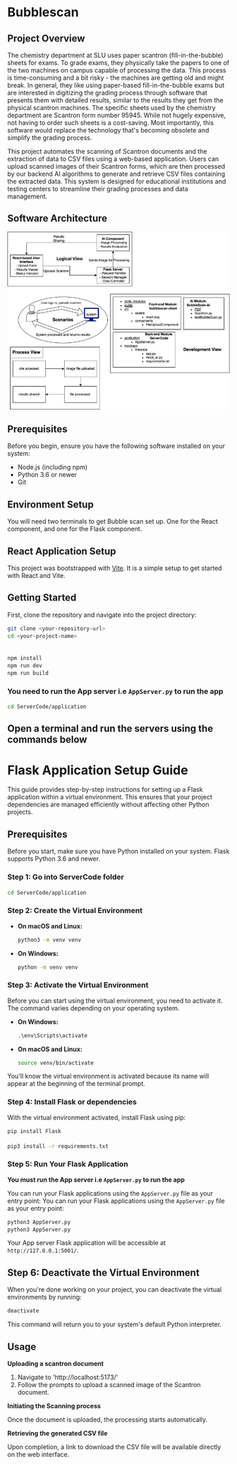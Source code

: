 # Bubblescan

## Project Overview
The chemistry department at SLU uses paper scantron (fill-in-the-bubble) sheets for exams. To grade exams, they physically take the papers to one of the two machines on campus capable of processing the data. This process is time-consuming and a bit risky - the machines are getting old and might break. In general, they like using paper-based fill-in-the-bubble exams but are interested in digitizing the grading process through software that presents them with detailed results, similar to the results they get from the physical scantron machines. The specific sheets used by the chemistry department are Scantron form number 95945. While not hugely expensive, not having to order such sheets is a cost-saving. Most importantly, this software would replace the technology that's becoming obsolete and simplify the grading process. 


This project automates the scanning of Scantron documents and the extraction of data to CSV files using a web-based application. Users can upload scanned images of their Scantron forms, which are then processed by our backend AI algorithms to generate and retrieve CSV files containing the extracted data. This system is designed for educational institutions and testing centers to streamline their grading processes and data management.

## Software Architecture

![Optional Alt Text](inputData/Bubblescan4+1.jpg)

## Prerequisites

Before you begin, ensure you have the following software installed on your system:
- Node.js (including npm)
- Python 3.6 or newer
- Git

## Environment Setup

You will need two terminals to get Bubble scan set up. One for the React component, and one for the Flask component.

## React Application Setup

This project was bootstrapped with [Vite](https://vitejs.dev/). It is a simple setup to get started with React and Vite.

## Getting Started

First, clone the repository and navigate into the project directory:

```bash
git clone <your-repository-url>
cd <your-project-name>


npm install
npm run dev
npm run build
```

### You need to run the App server i.e `AppServer.py` to run the app
```bash
cd ServerCode/application
```
## Open a terminal and run the servers using the commands below
# Flask Application Setup Guide

This guide provides step-by-step instructions for setting up a Flask application within a virtual environment. This ensures that your project dependencies are managed efficiently without affecting other Python projects.

## Prerequisites

Before you start, make sure you have Python installed on your system. Flask supports Python 3.6 and newer.

### Step 1: Go into ServerCode folder

```bash
cd ServerCode/application
```

### Step 2: Create the Virtual Environment
- **On macOS and Linux:**

  ```bash
  python3 -m venv venv
  ```

- **On Windows:**

  ```bash
  python -m venv venv
  ```


### Step 3: Activate the Virtual Environment

Before you can start using the virtual environment, you need to activate it. The command varies depending on your operating system.

- **On Windows:**

  ```cmd
  .\env\Scripts\activate
  ```

- **On macOS and Linux:**

  ```bash
  source venv/bin/activate
  ```

You'll know the virtual environment is activated because its name will appear at the beginning of the terminal prompt.

### Step 4: Install Flask or dependencies

With the virtual environment activated, install Flask using pip:

```bash
pip install Flask

pip3 install -r requirements.txt
```

### Step 5: Run Your Flask Application

**You must run the App server i.e `AppServer.py` to run the app**

You can run your Flask applications using the `AppServer.py` file as your entry point:
You can run your Flask applications using the `AppServer.py` file as your entry point:

```bash
python3 AppServer.py
python3 AppServer.py
```

Your App server Flask application will be accessible at `http://127.0.0.1:5001/`.

## Step 6: Deactivate the Virtual Environment

When you're done working on your project, you can deactivate the virtual environments by running:

```bash
deactivate
```

This command will return you to your system's default Python interpreter.

## Usage

**Uploading a scantron document**

1. Navigate to 'http://localhost:5173/'
2. Follow the prompts to upload a scanned image of the Scantron document.

**Initiating the Scanning process**

Once the document is uploaded, the processing starts automatically.

**Retrieving the generated CSV file**

Upon completion, a link to download the CSV file will be available directly on the web interface. 

